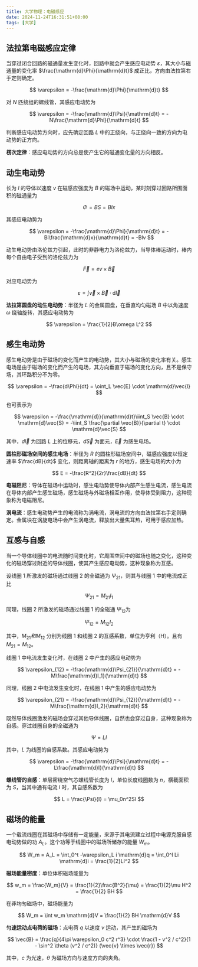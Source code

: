 ```yaml
---
title: 大学物理：电磁感应
date: 2024-11-24T16:31:51+08:00
tags: [大学]
---
```


## 法拉第电磁感应定律

当穿过闭合回路的磁通量发生变化时，回路中就会产生感应电动势 $\varepsilon$，其大小与磁通量的变化率 $\frac{\mathrm{d}\Phi}{\mathrm{d}t}$ 成正比，方向由法拉第右手定则确定。

$$
\varepsilon = -\frac{\mathrm{d}\Phi}{\mathrm{d}t}
$$

对 $N$ 匹绕组的螺线管，其感应电动势为

$$
\varepsilon = -\frac{\mathrm{d}\Psi}{\mathrm{d}t} = -N\frac{\mathrm{d}\Phi}{\mathrm{d}t}
$$

判断感应电动势方向时，应先确定回路 $L$ 中的正绕向，与正绕向一致的方向为电动势的正方向。

**楞次定律**：感应电动势的方向总是使产生它的磁通变化量的方向相反。

## 动生电动势

长为 $l$ 的导体以速度 $v$ 在磁感应强度为 $B$ 的磁场中运动，某时刻穿过回路所围面积的磁通量为

$$
\Phi = BS = Blx
$$

其感应电动势为

$$
\varepsilon = -\frac{\mathrm{d}\Phi}{\mathrm{d}t} = -Bl\frac{\mathrm{d}x}{\mathrm{d}t} = -Blv
$$

动生电动势由洛伦兹力引起，此时的非静电力为洛伦兹力，当导体棒运动时，棒内每个自由电子受到的洛伦兹力为

$$
\vec{F} = ev\times \vec{B}
$$

对应电动势为

$$
\varepsilon = \int \vec{v} \times \vec{B} \cdot \mathrm{d}\vec{l}
$$

**法拉第圆盘的动生电动势**：半径为 $L$ 的金属圆盘，在垂直均匀磁场 $B$ 中以角速度 $\omega$ 绕轴旋转，其感应电动势为

$$
\varepsilon = \frac{1}{2}B\omega L^2
$$

## 感生电动势

感生电动势是由于磁场的变化而产生的电动势，其大小与磁场的变化率有关。感生电场是由于磁场的变化而产生的电场，其方向垂直于磁场的变化方向，且不是保守场，其环路积分不为零。

$$
\varepsilon = -\frac{d\Phi}{dt} = \oint_L \vec{E} \cdot \mathrm{d}\vec{l}
$$

也可表示为

$$
\varepsilon = -\frac{\mathrm{d}}{\mathrm{d}t}\iint_S \vec{B} \cdot \mathrm{d}\vec{S} = -\iint_S \frac{\partial \vec{B}}{\partial t} \cdot \mathrm{d}\vec{S}
$$

其中，$d\vec{l}$ 为回路 $L$ 上的位移元，$d\vec{S}$ 为面元，$\vec{E}$ 为感生电场。

**圆柱形磁场空间的感生电场**：半径为 $R$ 的圆柱形磁场空间中，磁感应强度以恒定速率 $\frac{dB}{dt}$ 变化，则距离轴的距离为 $r$ 的地方，感生电场的大小为

$$
E = -\frac{R^2}{2r}\frac{dB}{dt}
$$

**电磁阻尼**：导体在磁场中运动时，感生电动势使导体内部产生感生电流，感生电流在导体内部产生感生磁场，感生磁场与外磁场相互作用，使导体受到阻力，这种现象称为电磁阻尼。

**涡电流**：感生电动势产生的电流称为涡电流，涡电流的方向由法拉第右手定则确定。金属块在涡旋电场中会产生涡电流，释放出大量焦耳热，可用于感应加热。

## 互感与自感

当一个导体线圈中的电流随时间变化时，它周围空间中的磁场也随之变化，这种变化的磁场穿过附近的导体线圈，使其产生感应电动势，这种现象称为互感。

设线圈 1 所激发的磁场通过线圈 2 的全磁通为 $\Psi_{21}$，则其与线圈 1 中的电流成正比

$$
\Psi_{21} = M_{21}I_1
$$

同理，线圈 2 所激发的磁场通过线圈 1 的全磁通 $\Psi_{12}$为

$$
\Psi_{12} = M_{12}I_2
$$

其中，$M_{21}和M_{12}$ 分别为线圈 1 和线圈 2 的互感系数，单位为亨利（H）。且有 $M_{21} = M_{12}$。

线圈 1 中电流发生变化时，在线圈 2 中产生的感应电动势为

$$
\varepsilon_{12} = -\frac{\mathrm{d}\Psi_{21}}{\mathrm{d}t} = -M\frac{\mathrm{d}I_1}{\mathrm{d}t}
$$

同理，线圈 2 中电流发生变化时，在线圈 1 中产生的感应电动势为

$$
\varepsilon_{21} = -\frac{\mathrm{d}\Psi_{12}}{\mathrm{d}t} = -M\frac{\mathrm{d}I_2}{\mathrm{d}t}
$$

既然导体线圈激发的磁场会穿过其他导体线圈，自然也会穿过自身，这种现象称为自感。穿过线圈自身的全磁通为

$$
\Psi = LI
$$

其中，$L$ 为线圈的自感系数。其感应电动势为

$$
\varepsilon = -\frac{\mathrm{d}\Psi}{\mathrm{d}t} = -L\frac{\mathrm{d}I}{\mathrm{d}t}
$$

**螺线管的自感**：单层密绕空气芯螺线管长度为 $l$，单位长度线圈数为 $n$，横截面积为 $S$，当其中通有电流 $I$ 时，其自感系数为

$$
L = \frac{\Psi}{I} = \mu_0n^2Sl
$$

## 磁场的能量

一个载流线圈在其磁场中存储有一定能量，来源于其电流建立过程中电源克服自感电动势做的功 $A_L$。这个功等于线圈中的磁场所储存的能量 $W_m$。

$$
W_m = A_L = \int_0^t -\varepsilon_L i \mathrm{d}q = \int_0^I Li \mathrm{d}i = \frac{1}{2}LI^2
$$

**磁场能量密度**：单位体积磁场能量为

$$
w_m = \frac{W_m}{V} = \frac{1}{2}\frac{B^2}{\mu} = \frac{1}{2}\mu H^2 = \frac{1}{2} BH
$$

在非均匀磁场中，磁场能量为

$$
W_m = \int w_m \mathrm{d}V = \frac{1}{2} BH \mathrm{d}V
$$

**匀速运动点电荷的磁场**：点电荷 $q$ 以速度 $v$ 运动，其产生的磁场为

$$
\vec{B} = \frac{q}{4\pi \varepsilon_0 c^2 r^3} \cdot \frac{1 - v^2 / c^2}{1 - \sin^2 \theta (v^2 / c^2)} (\vec{v} \times \vec{r})
$$

其中，$c$ 为光速，$\theta$ 为磁场方向与速度方向的夹角。

